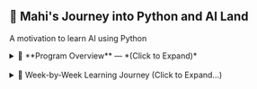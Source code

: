 ## 🐍 **Mahi's** Journey into Python and AI Land  

A motivation to learn AI using Python

<details>
<summary>📜 **Program Overview** — *(Click to Expand)*</summary>
<br/>

| Month | Week | Topic | Math Skills Introduced | Status | Completion Month |
|-------|------|-------|------------------------|--------|------------------|
| **1 – Python Foundations**  | Week 1 | Python basics | None (focus on syntax & logic) | ✅ Done| July 2025 |
|       | Week 2 | NumPy, Pandas, Seaborn | Mean, median, variance, standard deviation | ✅ Done | Aug 2025 |
| **2 – Data Analysis & Visualization**| Week 3 | Intro to ML workflow | Basic probability, correlation & covariance | ✅ Done | Oct 2025 |
|       | Week 4 | Advanced Pandas & Viz | Grouped statistics, weighted averages | 🚧 InProgress |  |
| **3 – ML Foundations**  | Week 5 | Classification deep dive | Logistic function, odds, log-odds | 📅 To Do |  |
|       | Week 6 | Regression deep dive | Linear equations, least squares, RMSE formula | 📅 To Do |  |
|       | Week 7 | Model selection & validation | Bias-variance tradeoff, cross-validation math | 📅 To Do |  |
|       | Week 8 | Mini capstone | Consolidation of above | 📅 To Do |  |
| **4 – Deep Learning Foundations**  | Week 9 | Neural networks basics | Derivatives, chain rule, gradient descent math | 📅 To Do |  |
|       | Week 10 | PyTorch basics | Matrix multiplication, dot products | 📅 To Do |  |
|       | Week 11 | CNNs | Convolution operation math | 📅 To Do |  |
|       | Week 12 | Mini capstone | Consolidation of above | 📅 To Do |  |
| **5 – Applied AI**  | Week 13 | NLP | Probability distributions, cosine similarity | 📅 To Do |  |
|       | Week 14 | Computer vision | Image filter kernels, normalization | 📅 To Do |  |
|       | Week 15 | Time series | Seasonal decomposition, autocorrelation | 📅 To Do |  |
|       | Week 16 | Mini capstone | Consolidation of above | 📅 To Do |  |
| **6 – Deployment & Final Capstone**| Week 17 | Deployment basics | None new | 📅 To Do |  |
|       | Week 18 | MLOps | None new | 📅 To Do |  |
|       | Week 19–20 | Final capstone | Apply all math learned | 📅 To Do |  |

</details>
</br>

<details>
<summary>📅 Week-by-Week Learning Journey (Click to Expand...)</summary>
<br/>

-~~~~~~~~~~~~~~~~~~~~~~~~~~~~~~~~~~~~~~~~~~~~~~~~~~~~~~~~~~~~~~~~~~~~~~~~~~~~~~~~~~
> - **Tools Setup -->**: [▶️ Tools-setup](docs/misc/tools-setup.md)
> - **Cheat Sheet -->**: [▶️ Cheat-sheet](docs/misc/cheat-sheets.md)
------------------------------------------------------------------------------------


<details>
<summary>📘 Week 1: Python Basics</summary>
<br/>

- **Status**: ✅ Completed
- **Topics Covered**: 
  - Python syntax
  - variables
  - functions
  - I/O   
- **Days Spent**: 3  
- **Time Frame**: July 2025
- **Week1 Content -->**: [▶️ Week1](docs/curriculum/1.week1.md)

</details>
------------------------------------------------------------------------------------------------------------
<details>
<summary>📗 Week 2: NumPy, Pandas, Data Viz</summary>
<br/>

- **Status**: ✅ Completed  
- **Topics Covered**: 
	- NumPy arrays
	- Pandas DataFrames
	- Matplotlib
	- Seaborn  
- **Days Spent**: 4  
- **Time Frame**: Aug 2025
- **Week2 Content -->**: [▶️ Week2](docs/curriculum/2.week2.md)

</details>
------------------------------------------------------------------------------------------------------------
<details>
<summary>📙 Week 3: Introduction to Machine Learning workflow  </summary>
<br/>

- **Status**: ✅ Completed  
- **Topics Planned**: 
	- Data preprocessing 
	- Scikit-learn intro using the Iris dataset
	- K-Nearest Neighbors (KNN), train/test split, evaluation metrics (accuracy, classification report, confusion matrix), and cross-validation.
- **Days Spent**: 10  
- **Time Frame**: Sep & Oct 2025 
- **Week3 Content -->**: [▶️ Week3](docs/curriculum/3.week3.md)

</details>
------------------------------------------------------------------------------------------------------------
<details>
<summary>📙 Week 4: Data Preprocessing & Intermediate Machine Learning</summary> 
<br/>

- **Status**: 🚧 InProgress  
- **Topics Planned**: 
	- Handling Missing Data & Outliers 
	- Encoding Categorical Data
	- Feature Scaling & Transformation
	- Feature Selection & Importance 
	- Intermediate Models: Random Forests & SVM
	- Model Evaluation Deep Dive
- **Time Frame**: Oct 2025  
- **Week4 Content -->**: [▶️ Week4](docs/curriculum/4.week4.md)

</details>
------------------------------------------------------------------------------------------------------------
<details>
<summary>📙 Week 5: Coming Soon</summary>
<br/>
- **Status**: 🔜 Planned 
<br/>

- **Topics Planned**: Classification deep dive | Logistic function, odds, log-odds  
- **Status**:   
- **Time Frame**: TBD  

</details>


🔜 Planned
🚧 InProgress 
✅ Completed 

</details>
